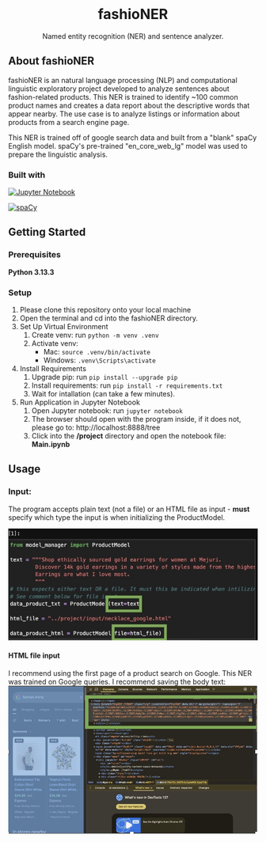 <br />
<div align="center">
    <!-- <img src="" alt="Logo" width="80" height="80"> -->
  </a>

  <h1 align="center">fashioNER</h2>

  <p align="center">
    Named entity recognition (NER) and sentence analyzer.
  </p>

</div>



## About fashioNER
<!-- <img src=""> -->

<p>fashioNER is an natural language processing (NLP) and computational linguistic exploratory project developed to analyze sentences about fashion-related products. This NER is trained to identify ~100 common product names and creates a data report about the descriptive words that appear nearby. The use case is to analyze listings or information about products from a search engine page. </p>


<p> 
This NER is trained off of google search data and built from a "blank" spaCy English model. spaCy's pre-trained "en_core_web_lg" model was used to prepare the linguistic analysis.
</p>

### Built with


[![Jupyter Notebook][Jupyter Notebook]][jupyter-url]

[![spaCy][spaCy]][spaCy-url]


## Getting Started

### Prerequisites

**Python 3.13.3**

### Setup
<ol>
  <li>
  Please clone this repository onto your local machine
  </li>
  <li>
  Open the terminal and cd into the fashioNER directory.
  </li>
  <li>
  Set Up Virtual Environment
    <ol>
        <li>Create venv: run 
            <code>python -m venv .venv</code>
          </li>
          <li> Activate venv: 
          <ul>
          <li>Mac: 
          <code>source .venv/bin/activate</code>
          </li>
          <li>Windows: 
          <code>.venv\Scripts\activate</code>
          </li>
          </ul>
        </li>
    </ol>
    </li>
      <li>
      Install Requirements
        <ol>
          <li>Upgrade pip: run 
            <code>pip install --upgrade pip</code> 
          </li>
          <li>Install requirements: run 
            <code>pip install -r requirements.txt</code> 
          </li>
          <li>
            Wait for intallation (can take a few minutes).
          </li>
        </ol>
    </li>
  </li>
  <li>
  Run Application in Jupyter Notebook
  <ol>
  <li>
    Open Jupyter notebook: run <code>jupyter notebook</code>
  </li>
  <li>
    The browser should open with the program inside, if it does not, please go to: http://localhost:8888/tree 
  </li>
  <li>
  Click into the <b>/project</b> directory and open the notebook file: <b>Main.ipynb</b>
  </li>
  </ol>
  </li>
</ol>

## Usage
### Input: 
The program accepts plain text (not a file) or an HTML file as input - **must** specify which type the input is when initializing the ProductModel.

<img src="./assets/images/input.jpeg">

#### HTML file input
I recommend using the first page of a product search on Google. This NER was trained on Google queries.
I recommend saving the body text:
<img src="assets/images/google_example.jpeg" > 
<!-- variables -->

[Jupyter Notebook]: https://img.shields.io/badge/Jupyter%20Notebook-F37626?style=flat-square&logo=jupyter&logoColor=white
[jupyter-url]: https://jupyter.org/
[spaCy]: https://img.shields.io/badge/NLP%20with-SpaCy-blue
[spaCy-url]: https://spacy.io/